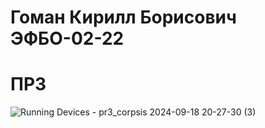 # Гоман Кирилл Борисович ЭФБО-02-22
# ПР3
![Running Devices - pr3_corpsis 2024-09-18 20-27-30 (3)](https://github.com/user-attachments/assets/9295fadf-d467-42b7-bf28-d7093b0c40b4)
